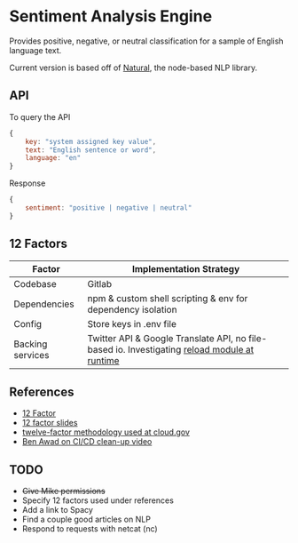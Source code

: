 # Sentiment Analysis Engine

Provides positive, negative, or neutral classification for a sample of  English language text.

Current version is based off of [Natural](https://github.com/NaturalNode/natural), the node-based NLP library.

## API
To query the API
```js
{
    key: "system assigned key value",
    text: "English sentence or word",
    language: "en"
}
```

Response
```js
{
    sentiment: "positive | negative | neutral"
}
```
## 12 Factors

|Factor| Implementation Strategy|
|---|---|
|Codebase|Gitlab|
|Dependencies|npm & custom shell scripting & env for dependency isolation|
|Config|Store keys in .env file|
|Backing services|Twitter API & Google Translate API, no file-based io. Investigating [reload module at runtime](https://stackoverflow.com/questions/26633901/reload-module-at-runtime)|




## References
- [12 Factor](https://12factor.net/)
- [12 factor slides](https://peterlyons.com/twelve-factor-nodejs/#/16)
- [twelve-factor methodology used at cloud.gov](https://github.com/adborden/twelve-factor-nodejs)
- [Ben Awad on CI/CD clean-up video](https://www.youtube.com/watch?v=CYlUcIH3dPg)




## TODO
- ~~Give Mike permissions~~
- Specify 12 factors used under references
- Add a link to Spacy
- Find a couple good articles on NLP
- Respond to requests with netcat (nc)
